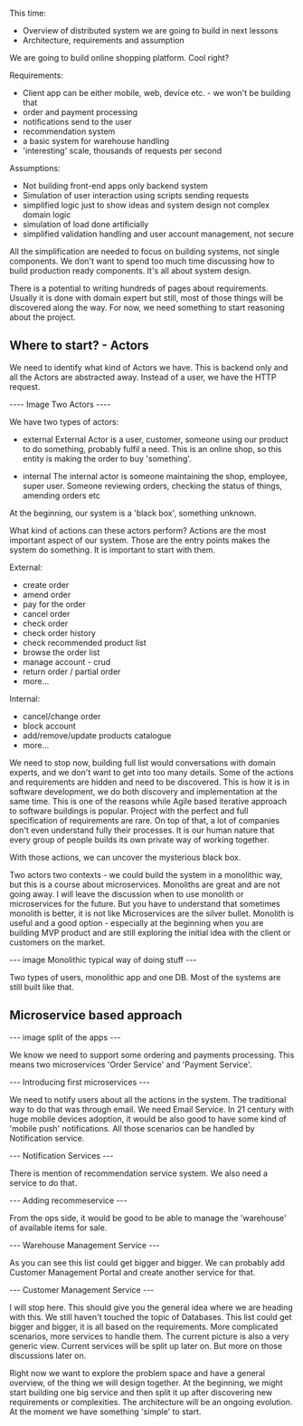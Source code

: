 This time:
- Overview of distributed system we are going to build in next lessons
- Architecture, requirements and assumption

We are going to build online shopping platform. Cool right? 

Requirements:
- Client app can be either mobile, web, device etc. - we won't be building that
- order and payment processing
- notifications send to the user
- recommendation system
- a basic system for warehouse handling
- 'interesting' scale, thousands of requests per second

Assumptions:
- Not building front-end apps only backend system 
- Simulation of user interaction using scripts sending requests
- simplified logic just to show ideas and system design not complex domain logic
- simulation of load done artificially 
- simplified validation handling and user account management, not secure

All the simplification are needed to focus on building systems, not single components. We don't want to spend too much time discussing how to build production ready components. It's all about system design.

There is a potential to writing hundreds of pages about requirements. Usually it is done with domain expert but still, most of those things will be discovered along the way. For now, we need something to start reasoning about the project.

Where to start? - Actors
--------------- 

We need to identify what kind of Actors we have. This is backend only and all the Actors are abstracted away. Instead of a user, we have the HTTP request.

---- Image Two Actors ----

We have two types of actors:

- external
External Actor is a user, customer, someone using our product to do something, probably fulfil a need. This is an online shop, so this entity is making the order to buy 'something'.

- internal
The internal actor is someone maintaining the shop, employee, super user. Someone reviewing orders, checking the status of things, amending orders etc

At the beginning, our system is a 'black box', something unknown.

What kind of actions can these actors perform?
Actions are the most important aspect of our system. Those are the entry points makes the system do something. It is important to start with them.

External:
- create order
- amend order
- pay for the order
- cancel order
- check order
- check order history
- check recommended product list
- browse the order list
- manage account - crud
- return order / partial order
- more...

Internal:
- cancel/change order
- block account
- add/remove/update products catalogue
- more...

We need to stop now, building full list would conversations with domain experts, and we don't want to get into too many details. Some of the actions and requirements are hidden and need to be discovered. This is how it is in software development, we do both discovery and implementation at the same time. This is one of the reasons while Agile based iterative approach to software buildings is popular. Project with the perfect and full specification of requirements are rare. On top of that, a lot of companies don't even understand fully their processes. It is our human nature that every group of people builds its own private way of working together.

With those actions, we can uncover the mysterious black box.

Two actors two contexts - we could build the system in a monolithic way, but this is a course about microservices. Monoliths are great and are not going away. I will leave the discussion when to use monolith or microservices for the future. But you have to understand that sometimes monolith is better, it is not like Microservices are the silver bullet. Monolith is useful and a good option - especially at the beginning when you are building MVP product and are still exploring the initial idea with the client or customers on the market.

--- image Monolithic typical way of doing stuff ---

Two types of users, monolithic app and one DB. Most of the systems are still built like that. 

Microservice based approach
-------------------------

--- image split of the apps ---

We know we need to support some ordering and payments processing. This means two microservices 'Order Service' and 'Payment Service'. 

--- Introducing first microservices ---

We need to notify users about all the actions in the system. The traditional way to do that was through email. We need Email Service. In 21 century with huge mobile devices adoption, it would be also good to have some kind of 'mobile push' notifications. All those scenarios can be handled by Notification service.

--- Notification Services ---

There is mention of recommendation service system. We also need a service to do that.

--- Adding recommeservice ---

From the ops side, it would be good to be able to manage the 'warehouse' of available items for sale.

--- Warehouse Management Service ---

As you can see this list could get bigger and bigger. We can probably add Customer Management Portal and create another service for that.

--- Customer Management Service ---

I will stop here. This should give you the general idea where we are heading with this. We still haven't touched the topic of Databases. This list could get bigger and bigger, it is all based on the requirements. More complicated scenarios, more services to handle them. The current picture is also a very generic view. Current services will be split up later on. But more on those discussions later on.

Right now we want to explore the problem space and have a general overview, of the thing we will design together. At the beginning, we might start building one big service and then split it up after discovering new requirements or complexities. The architecture will be an ongoing evolution. At the moment we have something 'simple' to start. 
